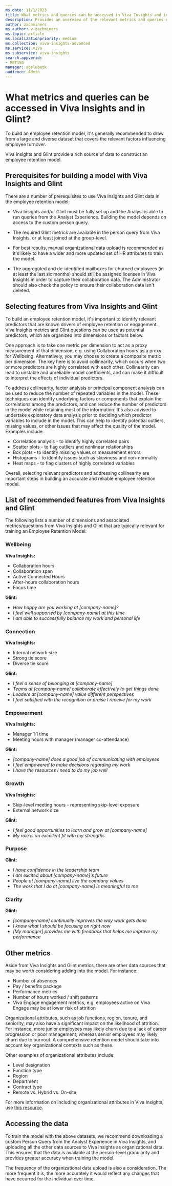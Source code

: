 ```yaml
---
ms.date: 11/1/2023
title: What metrics and queries can be accessed in Viva Insights and in Glint?
description: Provides an overview of the relevant metrics and queries needed to build an employee retention model.
author: zachminers
ms.author: v-zachminers
ms.topic: article
ms.localizationpriority: medium 
ms.collection: viva-insights-advanced 
ms.service: viva 
ms.subservice: viva-insights 
search.appverid: 
- MET150 
manager: abelubetk
audience: Admin
---
```


# What metrics and queries can be accessed in Viva Insights and in Glint?

To build an employee retention model, it's generally recommended to draw from a large and diverse dataset that covers the relevant factors influencing employee turnover.

Viva Insights and Glint provide a rich source of data to construct an employee retention model.

## Prerequisites for building a model with Viva Insights and Glint

There are a number of prerequisites to use Viva Insights and Glint data in the employee retention model:

* Viva Insights and/or Glint must be fully set up and the Analyst is able to run queries from the Analyst Experience. Building the model depends on access to the custom person query.

* The required Glint metrics are available in the person query from Viva Insights, or at least joined at the group-level.

* For best results, manual organizational data upload is recommended as it's likely to have a wider and more updated set of HR attributes to train the model.

* The aggregated and de-identified mailboxes for churned employees (in at least the last six months) should still be assigned licenses in Viva Insights in order to capture their collaboration data. The Administrator should also check the policy to ensure their collaboration data isn't deleted.

## Selecting features from Viva Insights and Glint

To build an employee retention model, it's important to identify relevant predictors that are known drivers of employee retention or engagement. Viva Insights metrics and Glint questions can be used as potential predictors, which are organized into dimensions or factors below.

One approach is to take one metric per dimension to act as a proxy measurement of that dimension, e.g. using Collaboration hours as a proxy for Wellbeing. Alternatively, you may choose to create a composite metric per dimension. The key here is to avoid collinearity, which occurs when two or more predictors are highly correlated with each other. Collinearity can lead to unstable and unreliable model coefficients, and can make it difficult to interpret the effects of individual predictors.

To address collinearity, factor analysis or principal component analysis can be used to reduce the number of repeated variables in the model. These techniques can identify underlying factors or components that explain the correlations among the predictors, and can reduce the number of predictors in the model while retaining most of the information. It's also advised to undertake exploratory data analysis prior to deciding which predictor variables to include in the model. This can help to identify potential outliers, missing values, or other issues that may affect the quality of the model. Examples include:

* Correlation analysis - to identify highly correlated pairs
* Scatter plots - to flag outliers and nonlinear relationships
* Box plots - to identify missing values or measurement errors
* Histograms - to identify issues such as skewness and non-normality
* Heat maps - to flag clusters of highly correlated variables

Overall, selecting relevant predictors and addressing collinearity are important steps in building an accurate and reliable employee retention model.

## List of recommended features from Viva Insights and Glint

The following lists a number of dimensions and associated metrics/questions from Viva Insights and Glint that are typically relevant for training an Employee Retention Model:

### Wellbeing

**Viva Insights:**

* Collaboration hours
* Collaboration span
* Active Connected Hours
* After-hours collaboration hours
* Focus time

**Glint:**

* *How happy are you working at [company-name]?*
* *I feel well supported by [company-name] at this time*
* *I am able to successfully balance my work and personal life*

### Connection

**Viva Insights:**

* Internal network size
* Strong tie score
* Diverse tie score

**Glint:**

* *I feel a sense of belonging at [company-name]*
* *Teams at [company-name] collaborate effectively to get things done*
* *Leaders at [company-name] value different perspectives*
* *I feel satisfied with the recognition or praise I receive for my work*

### Empowerment

**Viva Insights:**

* Manager 1:1 time
* Meeting hours with manager (manager co-attendance)

**Glint:**

* *[company-name] does a good job of communicating with employees*
* *I feel empowered to make decisions regarding my work*
* *I have the resources I need to do my job well*

### Growth

**Viva Insights:**

* Skip-level meeting hours - representing skip-level exposure
* External network size

**Glint:**

* *I feel good opportunities to learn and grow at [company-name]*
* *My role is an excellent fit with my strengths*

### Purpose

**Glint:**

* *I have confidence in the leadership team*
* *I am excited about [company-name]'s future*
* *People at [company-name] live the company values*
* *The work that I do at [company-name] is meaningful to me*

### Clarity

**Glint:**

* *[company-name] continually improves the way work gets done*
* *I know what I should be focusing on right now*
* *[My manager] provides me with feedback that helps me improve my performance*

## Other metrics

Aside from Viva Insights and Glint metrics, there are other data sources that may be worth considering adding into the model. For instance:

* Number of absences
* Pay / benefits package
* Performance metrics
* Number of hours worked / shift patterns
* Viva Engage engagement metrics, e.g. employees active on Viva Engage may be at lower risk of attrition

Organizational attributes, such as job functions, region, tenure, and seniority, may also have a significant impact on the likelihood of attrition. For instance, more junior employees may likely churn due to a lack of career progression or poor management, whereas senior employees may likely churn due to burnout. A comprehensive retention model should take into account key organizational contexts such as these.

Other examples of organizational attributes include:

* Level designation
* Function type
* Region
* Department
* Contract type
* Remote vs. Hybrid vs. On-site

For more information on including organizational attributes in Viva Insights, use [this resource](../admin/org-data-overview.md).

## Accessing the data

To train the model with the above datasets, we recommend downloading a custom Person Query from the Analyst Experience in Viva Insights, and uploading all the other data sources to Viva Insights as organizational data. This ensures that the data is available at the person-level granularity and provides greater accuracy when training the model.

The frequency of the organizational data upload is also a consideration. The more frequent it is, the more accurately it would reflect any changes that have occurred for the individual over time.
